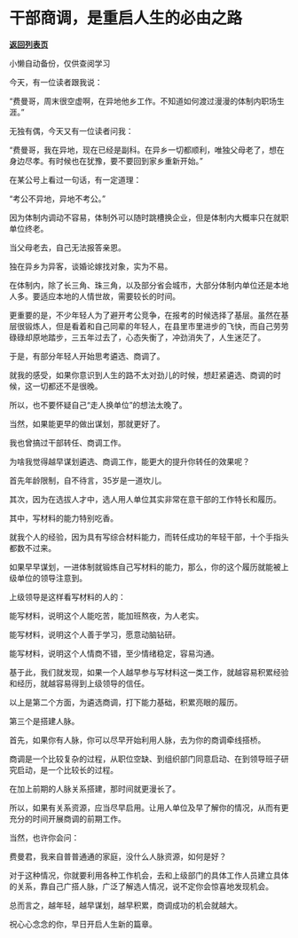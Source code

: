 # 干部商调，是重启人生的必由之路

[**返回列表页**](/gzh/费曼的小茶馆)

小懒自动备份，仅供查阅学习

今天，有一位读者跟我说：

  

“费曼哥，周末很空虚啊，在异地他乡工作。不知道如何渡过漫漫的体制内职场生涯。”

  

无独有偶，今天又有一位读者问我：

  

“费曼哥，我在异地，现在已经是副科。在异乡一切都顺利，唯独父母老了，想在身边尽孝。有时候也在犹豫，要不要回到家乡重新开始。”

  

在某公号上看过一句话，有一定道理：

  

“考公不异地，异地不考公。”

  

因为体制内调动不容易，体制外可以随时跳槽换企业，但是体制内大概率只在就职单位终老。

  

当父母老去，自己无法报答亲恩。

  

独在异乡为异客，谈婚论嫁找对象，实为不易。

  

在体制内，除了长三角、珠三角，以及部分省会城市，大部分体制内单位还是本地人多。要适应本地的人情世故，需要较长的时间。

  

更重要的是，不少年轻人为了避开考公竞争，在报考的时候选择了基层。虽然在基层很锻炼人，但是看着和自己同辈的年轻人，在县里市里进步的飞快，而自己劳劳碌碌却原地踏步，三五年过去了，心态失衡了，冲劲消失了，人生迷茫了。

  

于是，有部分年轻人开始思考遴选、商调了。

  

就我的感受，如果你意识到人生的路不太对劲儿的时候，想赶紧遴选、商调的时候，这一切都还不是很晚。

  

所以，也不要怀疑自己“走人换单位”的想法太晚了。

  

当然，如果能更早的做出谋划，那就更好了。

  

我也曾搞过干部转任、商调工作。

  

为啥我觉得越早谋划遴选、商调工作，能更大的提升你转任的效果呢？

  

首先年龄限制，自不待言，35岁是一道坎儿。

  

其次，因为在选拔人才中，选人用人单位其实非常在意干部的工作特长和履历。

  

其中，写材料的能力特别吃香。

  

就我个人的经验，因为具有写综合材料能力，而转任成功的年轻干部，十个手指头都数不过来。

  

如果早早谋划，一进体制就锻炼自己写材料的能力，那么，你的这个履历就能被上级单位的领导注意到。

  

上级领导是这样看写材料的人的：

  

能写材料，说明这个人能吃苦，能加班熬夜，为人老实。

  

能写材料，说明这个人善于学习，愿意动脑钻研。

  

能写材料，说明这个人情商不错，至少情绪稳定，容易沟通。

  

基于此，我们就发现，如果一个人越早参与写材料这一类工作，就越容易积累经验和经历，就越容易得到上级领导的信任。

  

以上是第二个方面，为遴选商调，打下能力基础，积累亮眼的履历。

  

第三个是搭建人脉。

  

首先，如果你有人脉，你可以尽早开始利用人脉，去为你的商调牵线搭桥。

  

商调是一个比较复杂的过程，从职位空缺、到组织部门同意启动、在到领导班子研究启动，是一个比较长的过程。

  

在加上前期的人脉关系搭建，那时间就更漫长了。

  

所以，如果有关系资源，应当尽早启用。让用人单位及早了解你的情况，从而有更充分的时间开展商调的前期工作。

  

当然，也许你会问：

  

费曼君，我来自普普通通的家庭，没什么人脉资源，如何是好？

  

对于这种情况，你就要利用各种工作机会，去和上级部门的具体工作人员建立具体的关系，靠自己广搭人脉，广泛了解选人情况，说不定你会惊喜地发现机会。

  

总而言之，越年轻，越早谋划，越早积累，商调成功的机会就越大。

  

祝心心念念的你，早日开启人生新的篇章。

